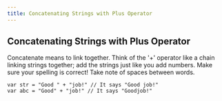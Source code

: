 ```yaml
---
title: Concatenating Strings with Plus Operator
---
```

## Concatenating Strings with Plus Operator

<!-- The article goes here, in GitHub-flavored Markdown. Feel free to add YouTube videos, images, and CodePen/JSBin embeds  -->
Concatenate means to link together. Think of the '+' operator like a chain linking strings together; add the strings just like you add numbers. Make sure your spelling is correct! Take note of spaces between words.

    var str = "Good " + "job!" // It says "Good job!"
    var abc = "Good" + "job!" // It says "Goodjob!"
